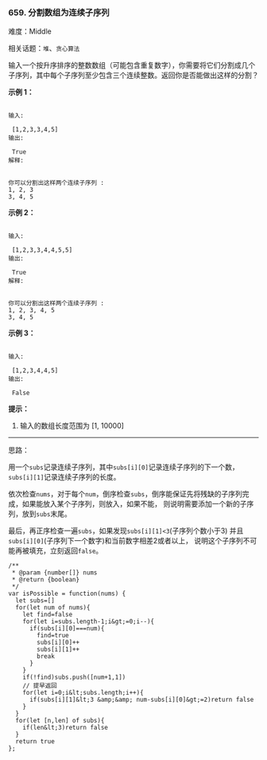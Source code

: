 ### 659. 分割数组为连续子序列

难度：Middle

相关话题：`堆`、`贪心算法`

输入一个按升序排序的整数数组（可能包含重复数字），你需要将它们分割成几个子序列，其中每个子序列至少包含三个连续整数。返回你是否能做出这样的分割？







 **示例 1：** 





```

输入:

 [1,2,3,3,4,5]
输出:

 True
解释:


你可以分割出这样两个连续子序列 : 
1, 2, 3
3, 4, 5

```





 **示例 2：** 





```

输入:

 [1,2,3,3,4,4,5,5]
输出:

 True
解释:


你可以分割出这样两个连续子序列 : 
1, 2, 3, 4, 5
3, 4, 5

```





 **示例 3：** 





```

输入:

 [1,2,3,4,4,5]
输出:

 False

```





 **提示：** 





1. 输入的数组长度范围为 [1, 10000]










-----

思路：

用一个`subs`记录连续子序列，其中`subs[i][0]`记录连续子序列的下一个数，`subs[i][1]`记录连续子序列的长度。

依次检查`nums`，对于每个`num`，倒序检查`subs`，倒序能保证先将残缺的子序列完成，如果能放入某个子序列，则放入，如果不能，
则说明需要添加一个新的子序列，放到`subs`末尾。

最后，再正序检查一遍`subs`，如果发现`subs[i][1]<3`(子序列个数小于3) 并且 `subs[i][0]`(子序列下一个数字)和当前数字相差2或者以上，
说明这个子序列不可能再被填充，立刻返回`false`。


```
/**
 * @param {number[]} nums
 * @return {boolean}
 */
var isPossible = function(nums) {
  let subs=[]
  for(let num of nums){
    let find=false
    for(let i=subs.length-1;i&gt;=0;i--){
      if(subs[i][0]===num){
        find=true
        subs[i][0]++
        subs[i][1]++
        break
      }
    }
    if(!find)subs.push([num+1,1])
    // 提早返回
    for(let i=0;i&lt;subs.length;i++){
      if(subs[i][1]&lt;3 &amp;&amp; num-subs[i][0]&gt;=2)return false
    }
  }
  for(let [n,len] of subs){
    if(len&lt;3)return false
  }
  return true
};



```
